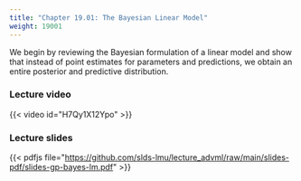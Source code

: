 ```yaml
---
title: "Chapter 19.01: The Bayesian Linear Model"
weight: 19001
---
```

We begin by reviewing the Bayesian formulation of a linear model and show that instead of point estimates for parameters and predictions, we obtain an entire posterior and predictive distribution.

<!--more-->

### Lecture video

{{< video id="H7Qy1X12Ypo" >}}

### Lecture slides

{{< pdfjs file="https://github.com/slds-lmu/lecture_advml/raw/main/slides-pdf/slides-gp-bayes-lm.pdf" >}}

